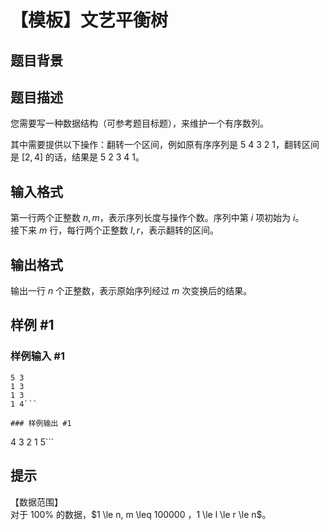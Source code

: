 # 【模板】文艺平衡树

## 题目背景



## 题目描述

您需要写一种数据结构（可参考题目标题），来维护一个有序数列。  

其中需要提供以下操作：翻转一个区间，例如原有序序列是 $5\ 4\ 3\ 2\ 1$，翻转区间是 $[2,4]$ 的话，结果是 $5\ 2\ 3\ 4\ 1$。


## 输入格式

第一行两个正整数 $n,m$，表示序列长度与操作个数。序列中第 $i$ 项初始为 $i$。  
接下来 $m$ 行，每行两个正整数 $l,r$，表示翻转的区间。


## 输出格式

输出一行 $n$ 个正整数，表示原始序列经过 $m$ 次变换后的结果。


## 样例 #1

### 样例输入 #1
```
5 3
1 3
1 3
1 4```

### 样例输出 #1

```
4 3 2 1 5```

## 提示

【数据范围】  
对于 $100\%$ 的数据，$1 \le n, m \leq 100000 $，$1 \le l \le r \le n$。

